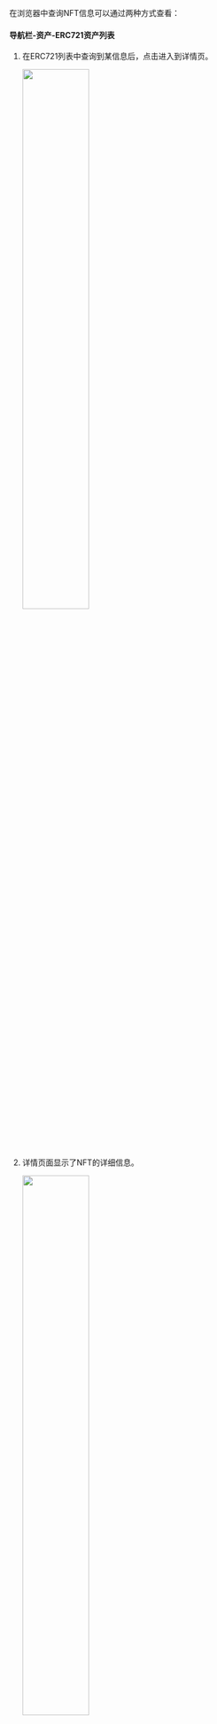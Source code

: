 
在浏览器中查询NFT信息可以通过两种方式查看：

#### 导航栏-资产-ERC721资产列表

1. 在ERC721列表中查询到某信息后，点击进入到详情页。

	<img src="../../images/gatescan1.png"  height=50% width=50%>
	
2. 详情页面显示了NFT的详细信息。

	<img src="../../images/gatescan2.png"  height=50% width=50%>

3. 详情页底部显示了NFT的转账记录、持有人列表、库存。

	<img src="../../images/gatescan3.png"  height=50% width=50%>

4. 您可以点击库存模块，查询自己拥有此NFT的tokenID。

	<img src="../../images/gatescan4.png"  height=50% width=50%>
	
#### 通过搜索NFT地址查询

1. 在搜索框输入地址后，点击查询结果。

	<img src="../../images/gatescan5.png"  height=50% width=50%>
	
2. 进入到合约详情页后，点击“Token Tracker”，进入NFT详情页。

	<img src="../../images/gatescan6.png"  height=50% width=50%>
	
3. 详情页面显示了NFT的详细信息。

	<img src="../../images/gatescan2.png"  height=50% width=50%>

4. 详情页底部显示了NFT的转账记录、持有人列表、库存。

	<img src="../../images/gatescan3.png"  height=50% width=50%>

5. 您可以点击库存模块，查询自己拥有此NFT的tokenID。

	<img src="../../images/gatescan4.png"  height=50% width=50%>
